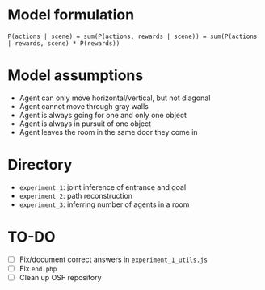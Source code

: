 # Model formulation

```
P(actions | scene) = sum(P(actions, rewards | scene)) = sum(P(actions | rewards, scene) * P(rewards))
```

# Model assumptions

- Agent can only move horizontal/vertical, but not diagonal
- Agent cannot move through gray walls
- Agent is always going for one and only one object
- Agent is always in pursuit of one object
- Agent leaves the room in the same door they come in

# Directory 

- `experiment_1`: joint inference of entrance and goal
- `experiment_2`: path reconstruction
- `experiment_3`: inferring number of agents in a room

# TO-DO

- [ ] Fix/document correct answers in `experiment_1_utils.js`
- [ ] Fix `end.php`
- [ ] Clean up OSF repository